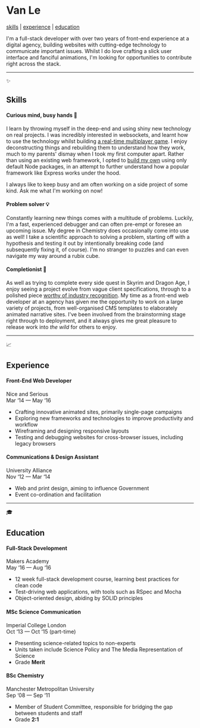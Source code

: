 # Van Le

[skills](#skills) | [experience](#experience) | [education](#education)

I'm a full-stack developer with over two years of front-end experience at a digital agency, building websites with cutting-edge technology to communicate important issues. Whilst I do love crafting a slick user interface and fanciful animations, I'm looking for opportunities to contribute right across the stack.

---
:sparkles:
## Skills
#### Curious mind, busy hands :raised_hands:
I learn by throwing myself in the deep-end and using shiny new technology on real projects. I was incredibly interested in websockets, and learnt how to use the technology whilst building [a real-time multiplayer game](https://github.com/gtormiston/battlecodes). I enjoy deconstructing things and rebuilding them to understand how they work, much to my parents' dismay when I took my first computer apart. Rather than using an existing web framework, I opted to [build my own](https://github.com/vannio/unicorn-framework) using only default Node packages, in an attempt to further understand how a popular framework like Express works under the hood.

I always like to keep busy and am often working on a side project of some kind. Ask me what I'm working on now!

#### Problem solver :bulb:
Constantly learning new things comes with a multitude of problems. Luckily, I'm a fast, experienced debugger and can often pre-empt or foresee an upcoming issue. My degree in Chemistry does occasionally come into use as well! I take a scientific approach to solving a problem, starting off with a hypothesis and testing it out by intentionally breaking code (and subsequently fixing it, of course). I'm no stranger to puzzles and can even navigate my way around a rubix cube.

#### Completionist :100:
As well as trying to complete every side quest in Skyrim and Dragon Age, I enjoy seeing a project evolve from vague client specifications, through to a polished piece [worthy of industry recognition](http://www.cssdesignawards.com/sites/hunger-in-america/27931/). My time as a front-end web developer at an agency has given me the opportunity to work on a large variety of projects, from well-organised CMS templates to elaborately animated narrative sites. I've been involved from the brainstorming stage right through to deployment, and it always gives me great pleasure to release work into _the wild_ for others to enjoy.

---
:chart_with_upwards_trend:
## Experience

#### Front-End Web Developer
Nice and Serious<br>
Mar ‘14 — May ‘16
- Crafting innovative animated sites, primarily single-page campaigns
- Exploring new frameworks and technologies to improve productivity and workflow
- Wireframing and designing responsive layouts
- Testing and debugging websites for cross-browser issues, including legacy browsers

#### Communications & Design Assistant
University Alliance<br>
Nov ‘12 — Mar ‘14
- Web and print design, aiming to influence Government
- Event co-ordination and facilitation

---
:mortar_board:
## Education

#### Full-Stack Development
Makers Academy<br>
May ‘16 — Aug ‘16
- 12 week full-stack development course, learning best practices for clean code
- Test-driving web applications, with tools such as RSpec and Mocha
- Object-oriented design, abiding by SOLID principles

#### MSc Science Communication
Imperial College London<br>
Oct ‘13 — Oct ‘15 (part-time)
- Presenting science-related topics to non-experts
- Units taken include Science Policy and The Media Representation of Science
- Grade **Merit**

#### BSc Chemistry
Manchester Metropolitan University<br>
Sep ‘08 — Sep ‘11
- Member of Student Committee, responsible for bridging the gap between students and staff
- Grade **2:1**
